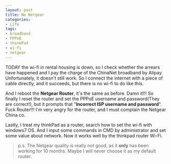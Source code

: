 ```yaml
---
layout: post
title: No Netgear
categories:
- Life
tags:
- broadband
- PPPoE
- thinkPad
- wi-fi
- netgear
---
```


TODAY the wi-fi in rental housing is down, so I check whether the arrears have happened and I pay the charge of the ChinaNet broadband by Alipay. Unfortunately, it doesn't still work. So I connect the internet with a piece of cable directly, and it succeeds, but there is no wi-fi to do like this.   

And I reboot the **Netgear Router**, it's the same as before. Damn it!!! So finally I reset the router and set the PPPoE username and password(They are correct!), but it prompts that "**Incorrect ISP username and password**". Fuck Router!!! I'm very angry for the router, and I must complain the Netgear China co.  

Lastly, I treat my thinkPad as a router, search how to set the wi-fi with windows7 OS. And I input some commands in CMD by administrator and set some value about network. Now it works well by the thinkpad router Wi-Fi.  

> p.s. The Netgear quality is really not good, as it **only** has been working for 10 months. Maybe I will never choose it as my default router.   
